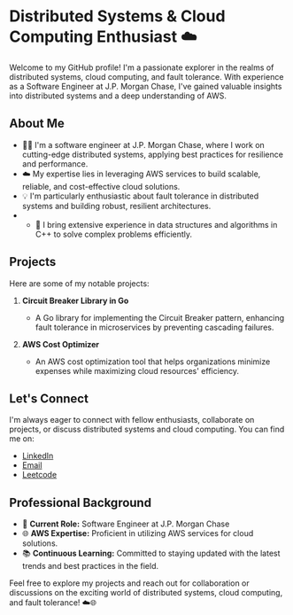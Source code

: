 # Distributed Systems & Cloud Computing Enthusiast ☁️

Welcome to my GitHub profile! I'm a passionate explorer in the realms of distributed systems, cloud computing, and fault tolerance. With experience as a Software Engineer at J.P. Morgan Chase, I've gained valuable insights into distributed systems and a deep understanding of AWS.
 
## About Me

- 👨‍💻 I'm a software engineer at J.P. Morgan Chase, where I work on cutting-edge distributed systems, applying best practices for resilience and performance.
- ☁️ My expertise lies in leveraging AWS services to build scalable, reliable, and cost-effective cloud solutions.
- 💡 I'm particularly enthusiastic about fault tolerance in distributed systems and building robust, resilient architectures.
- - 🧠 I bring extensive experience in data structures and algorithms in C++ to solve complex problems efficiently.

## Projects

Here are some of my notable projects:

1. **Circuit Breaker Library in Go**
   - A Go library for implementing the Circuit Breaker pattern, enhancing fault tolerance in microservices by preventing cascading failures.

2. **AWS Cost Optimizer**
   - An AWS cost optimization tool that helps organizations minimize expenses while maximizing cloud resources' efficiency.

## Let's Connect

I'm always eager to connect with fellow enthusiasts, collaborate on projects, or discuss distributed systems and cloud computing. You can find me on:

- [LinkedIn](https://www.linkedin.com/in/pranav-desai1/)
- [Email](mailto:pranavdesai5678@gmail.com)
- [Leetcode](https://leetcode.com/email4pranav/)

## Professional Background

- 💼 **Current Role:** Software Engineer at J.P. Morgan Chase
- 🌐 **AWS Expertise:** Proficient in utilizing AWS services for cloud solutions.
- 📚 **Continuous Learning:** Committed to staying updated with the latest trends and best practices in the field.

Feel free to explore my projects and reach out for collaboration or discussions on the exciting world of distributed systems, cloud computing, and fault tolerance! ☁️🌐






